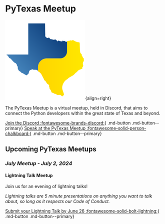 # PyTexas Meetup


![PyTexas Logo](assets/images/pytexas-logo.png){align=right}

The PyTexas Meetup is a virtual meetup, held in Discord, that aims to 
connect the Python developers within the great state
of Texas and beyond. 

[Join the Discord :fontawesome-brands-discord:](https://discord.gg/jNPAbcNukj){ .md-button .md-button--primary}
[Speak at the PyTexas Meetup :fontawesome-solid-person-chalkboard:](https://forms.gle/a9WrW7wJSkPCCG437){ .md-button .md-button--primary}

## Upcoming PyTexas Meetups

### _July Meetup - July 2, 2024_

#### Lightning Talk Meetup

Join us for an evening of lightning talks! 

_Lightning talks are 5 minute presentations on anything you want to talk about,
so long as it respects our Code of Conduct._

[Submit your Lightning Talk by June 26 :fontawesome-solid-bolt-lightning:](https://forms.gle/17tK6f9BRYSouKoQ7){ .md-button .md-button--primary}

